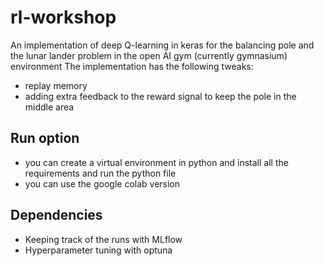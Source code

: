 # rl-workshop

An implementation of deep Q-learning in keras for the balancing pole and the lunar lander problem in the open AI gym (currently gymnasium) environment
The implementation has the following tweaks:

- replay memory
- adding extra feedback to the reward signal to keep the pole in the middle area
  
## Run option

- you can create a virtual environment in python and install all the requirements and run the python file
- you can use the google colab version 

## Dependencies

- Keeping track of the runs with MLflow
- Hyperparameter tuning with optuna
